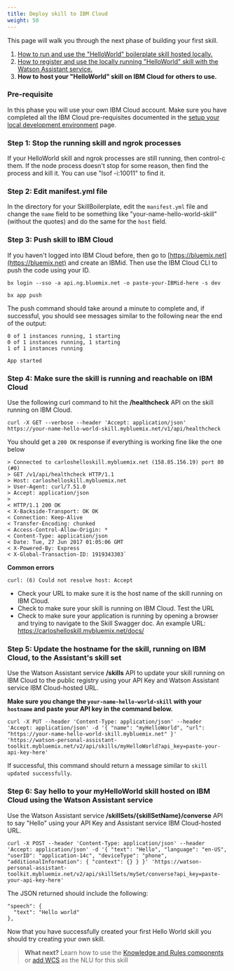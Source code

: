 ```yaml
---
title: Deploy skill to IBM Cloud
weight: 50
---
```

This page will walk you through the next phase of building your first skill.

1. [How to run and use the "HelloWorld" boilerplate skill hosted locally.]({{site.baseurl}}/skill/build-skill)
2. [How to register and use the locally running "HelloWorld" skill with the Watson Assistant service.]({{site.baseurl}}/skill/develop-locally)
3. **How to host your "HelloWorld" skill on IBM Cloud for others to use.**

### Pre-requisite
In this phase you will use your own IBM Cloud account.  Make sure you have completed all the IBM Cloud pre-requisites documented in the [setup your local development environment]({{site.baseurl}}/skill/setup-local-dev-env/) page.

### Step 1: Stop the running skill and ngrok processes
If your HelloWorld skill and ngrok processes are still running, then control-c them.  If the node process doesn't stop for some reason, then find the process and kill it.  You can use "lsof -i:10011" to find it.

### Step 2: Edit manifest.yml file
In the directory for your SkillBoilerplate, edit the `manifest.yml` file and change the `name` field to be something like "your-name-hello-world-skill" (without the quotes) and do the same for the `host` field.

### Step 3: Push skill to IBM Cloud
If you haven't logged into IBM Cloud before, then go to [https://bluemix.net](https://bluemix.net) and create an IBMid.  Then use the IBM Cloud CLI to push the code using your ID.

`bx login --sso -a api.ng.bluemix.net -o paste-your-IBMid-here -s dev`

`bx app push`

The push command should take around a minute to complete and, if successful, you should see messages similar to the following near the end of the output:

```
0 of 1 instances running, 1 starting
0 of 1 instances running, 1 starting
1 of 1 instances running

App started
```

### Step 4: Make sure the skill is running and reachable on IBM Cloud
Use the following curl command to hit the **/healthcheck** API on the skill running on IBM Cloud.

`curl -X GET --verbose --header 'Accept: application/json' https://your-name-hello-world-skill.mybluemix.net/v1/api/healthcheck`

You should get a `200 OK` response if everything is working fine like the one below
```
> Connected to carloshelloskill.mybluemix.net (158.85.156.19) port 80 (#0)
> GET /v1/api/healthcheck HTTP/1.1
> Host: carloshelloskill.mybluemix.net
> User-Agent: curl/7.51.0
> Accept: application/json
>
< HTTP/1.1 200 OK
< X-Backside-Transport: OK OK
< Connection: Keep-Alive
< Transfer-Encoding: chunked
< Access-Control-Allow-Origin: *
< Content-Type: application/json
< Date: Tue, 27 Jun 2017 01:05:06 GMT
< X-Powered-By: Express
< X-Global-Transaction-ID: 1919343303`
```

**Common errors**

```
curl: (6) Could not resolve host: Accept
```
* Check your URL to make sure it is the host name of the skill running on IBM Cloud.
* Check to make sure your skill is running on IBM Cloud.  Test the URL
* Check to make sure your application is running by opening a browser and trying to navigate to the Skill Swagger doc. An example URL: https://carloshelloskill.mybluemix.net/docs/

### Step 5: Update the hostname for the skill, running on IBM Cloud, to the Assistant's skill set
Use the Watson Assistant service **/skills** API to update your skill running on IBM Cloud to the public registry using your API Key and Watson Assistant service IBM Cloud-hosted URL.

**Make sure you change the `your-name-hello-world-skill` with your `hostname` and paste your API key in the command below.**

`curl -X PUT --header 'Content-Type: application/json' --header 'Accept: application/json' -d '{
  "name": "myHelloWorld",
  "url": "https://your-name-hello-world-skill.mybluemix.net"
}' 'https://watson-personal-assistant-toolkit.mybluemix.net/v2/api/skills/myHelloWorld?api_key=paste-your-api-key-here'`

If successful, this command should return a message similar to `skill updated successfully`.

### Step 6: Say hello to your myHelloWorld skill hosted on IBM Cloud using the Watson Assistant service
Use the Watson Assistant service **/skillSets/{skillSetName}/converse** API to say "Hello" using your API Key and Assistant service IBM Cloud-hosted URL.

`curl -X POST --header 'Content-Type: application/json' --header 'Accept: application/json' -d '{
  "text": "Hello",
  "language": "en-US",
  "userID": "application-14c",
  "deviceType": "phone",
  "additionalInformation": {
    "context": {}
  }
}' 'https://watson-personal-assistant-toolkit.mybluemix.net/v2/api/skillSets/mySet/converse?api_key=paste-your-api-key-here'`

The JSON returned should include the following:

```
"speech": {
  "text": "Hello world"
},
```

Now that you have successfully created your first Hello World skill you should try creating your own skill.

> **What next?** Learn how to use the [Knowledge and Rules components]({{site.baseurl}}/knowledge/what-is-kr) or [add WCS]({{site.baseurl}}/further-topics/using-wcs) as the NLU for this skill

